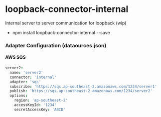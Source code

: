 # loopback-connector-internal

Internal server to server communication for loopback (wip)

* npm install loopback-connector-internal --save

### Adapter Configuration (dataources.json)

#### AWS SQS

```cson
server2:
  name: 'server2'
  connector: 'internal'
  adapter: 'sqs'
  subscribe: 'https://sqs.ap-southeast-2.amazonaws.com/1234/server1'
  publish: 'https://sqs.ap-southeast-2.amazonaws.com/1234/server2'
  options:
    region: 'ap-southeast-2'
    accessKeyId: '1234'
    secretAccessKey: 'ABCD'
```
